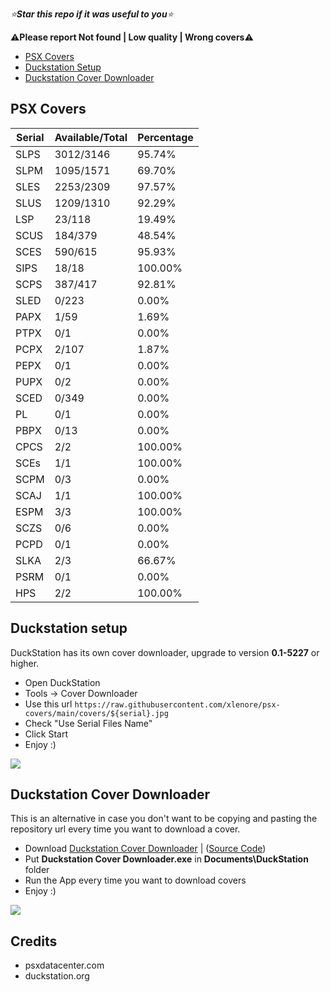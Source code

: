 *⭐**Star this repo if it was useful to you**⭐*

⚠️**Please report Not found | Low quality | Wrong covers**⚠️

- [PSX Covers](https://github.com/xlenore/psx-covers#psx-covers "PSX Covers")
- [Duckstation Setup](https://github.com/xlenore/psx-covers#duckstation-setup "Duckstation Setup")
- [Duckstation Cover Downloader](https://github.com/xlenore/psx-covers#duckstation-Cover-Downloader "Duckstation Setup")

## PSX Covers
| Serial |  Available/Total |  Percentage  |
| ------ |  --------------- |  ----------  |
| SLPS | 3012/3146 | 95.74% |
| SLPM | 1095/1571 | 69.70% |
| SLES | 2253/2309 | 97.57% |
| SLUS | 1209/1310 | 92.29% |
| LSP | 23/118 | 19.49% |
| SCUS | 184/379 | 48.54% |
| SCES | 590/615 | 95.93% |
| SIPS | 18/18 | 100.00% |
| SCPS | 387/417 | 92.81% |
| SLED | 0/223 | 0.00% |
| PAPX | 1/59 | 1.69% |
| PTPX | 0/1 | 0.00% |
| PCPX | 2/107 | 1.87% |
| PEPX | 0/1 | 0.00% |
| PUPX | 0/2 | 0.00% |
| SCED | 0/349 | 0.00% |
| PL | 0/1 | 0.00% |
| PBPX | 0/13 | 0.00% |
| CPCS | 2/2 | 100.00% |
| SCEs | 1/1 | 100.00% |
| SCPM | 0/3 | 0.00% |
| SCAJ | 1/1 | 100.00% |
| ESPM | 3/3 | 100.00% |
| SCZS | 0/6 | 0.00% |
| PCPD | 0/1 | 0.00% |
| SLKA | 2/3 | 66.67% |
| PSRM | 0/1 | 0.00% |
| HPS | 2/2 | 100.00% |

## Duckstation setup
DuckStation has its own cover downloader, upgrade to version **0.1-5227** or higher.
- Open DuckStation
- Tools -> Cover Downloader
- Use this url `https://raw.githubusercontent.com/xlenore/psx-covers/main/covers/${serial}.jpg`
- Check "Use Serial Files Name"
- Click Start
- Enjoy :)

[![](https://i.imgur.com/FJWeE0e.gif)](https://i.imgur.com/jTGL0HH.gif)

## Duckstation Cover Downloader

This is an alternative in case you don't want to be copying and pasting the repository url every time you want to download a cover.
- Download [Duckstation Cover Downloader](https://github.com/xlenore/psx-covers/raw/main/DuckStation-cover-downloader/DuckStation%20cover%20downloader.exe) | ([Source Code](https://github.com/xlenore/psx-covers/raw/main/DuckStation-cover-downloader/DuckStation%20cover%20downloader.py))
- Put **Duckstation Cover Downloader.exe** in **Documents\DuckStation** folder
- Run the App every time you want to download covers
- Enjoy :)

[![](https://i.imgur.com/oRSsKZi.png)](https://i.imgur.com/oRSsKZi.png)

## Credits
* psxdatacenter.com
* duckstation.org